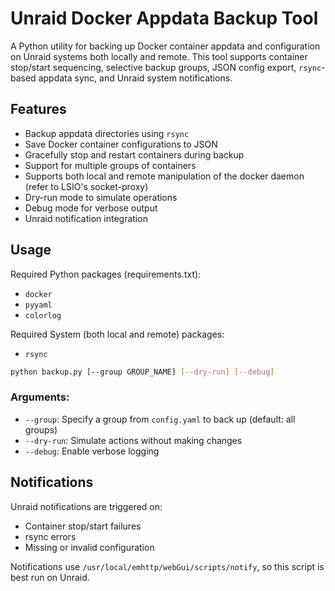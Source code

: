 # Unraid Docker Appdata Backup Tool

A Python utility for backing up Docker container appdata and configuration on Unraid systems both locally and remote. This tool supports container stop/start sequencing, selective backup groups, JSON config export, `rsync`-based appdata sync, and Unraid system notifications.

## Features
- Backup appdata directories using `rsync`
- Save Docker container configurations to JSON
- Gracefully stop and restart containers during backup
- Support for multiple groups of containers
- Supports both local and remote manipulation of the docker daemon (refer to LSIO's socket-proxy)
- Dry-run mode to simulate operations
- Debug mode for verbose output
- Unraid notification integration

## Usage
Required Python packages (requirements.txt):
- `docker`
- `pyyaml`
- `colorlog`

Required System (both local and remote) packages:
- `rsync`

```bash
python backup.py [--group GROUP_NAME] [--dry-run] [--debug]
```

### Arguments:
- `--group`: Specify a group from `config.yaml` to back up (default: all groups)
- `--dry-run`: Simulate actions without making changes
- `--debug`: Enable verbose logging

## Notifications

Unraid notifications are triggered on:
- Container stop/start failures
- rsync errors
- Missing or invalid configuration

Notifications use `/usr/local/emhttp/webGui/scripts/notify`, so this script is best run on Unraid.
